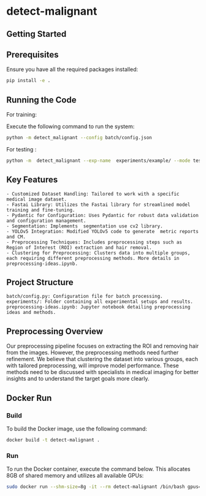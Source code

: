 # detect-malignant

## Getting Started
## Prerequisites

Ensure you have all the required packages installed:

```bash
pip install -e .
```

## Running the Code

For training: 

Execute the following command to run the system:

```bash
python -m detect_malignant --config batch/config.json
```
For testing :


```bash
python -m  detect_malignant --exp-name  experiments/example/ --mode test 
```


## Key Features

    - Customized Dataset Handling: Tailored to work with a specific medical image dataset.
    - Fastai Library: Utilizes the Fastai library for streamlined model training and fine-tuning.
    - Pydantic for Configuration: Uses Pydantic for robust data validation and configuration management.
    - Segmentation: Implements  segmentation use cv2 library.
    - YOLOv5 Integration: Modified YOLOv5 code to generate  metric reports and CM.
    - Preprocessing Techniques: Includes preprocessing steps such as Region of Interest (ROI) extraction and hair removal.
    - Clustering for Preprocessing: Clusters data into multiple groups, each requiring different preprocessing methods. More details in preprocessing-ideas.ipynb.

## Project Structure

    batch/config.py: Configuration file for batch processing.
    experiments/: Folder containing all experimental setups and results.
    preprocessing-ideas.ipynb: Jupyter notebook detailing preprocessing ideas and methods.

## Preprocessing Overview

Our preprocessing pipeline focuses on extracting the ROI and removing hair from the images. However, the preprocessing methods need further refinement. We believe that clustering the dataset into various groups, each with tailored preprocessing, will improve model performance. These methods need to be discussed with specialists in medical imaging for better insights and to understand the target goals more clearly.



## Docker Run
### Build

To build the Docker image, use the following command:

```bash
docker build -t detect-malignant .

```

### Run 
To run the Docker container, execute the command below. This allocates 8GB of shared memory and utilizes all available GPUs:

``` bash
sudo docker run --shm-size=8g -it --rm detect-malignant /bin/bash gpus=all


```

    

